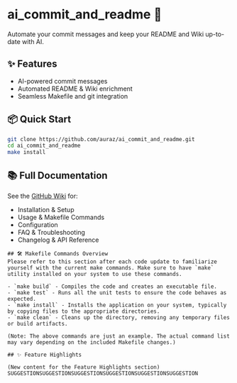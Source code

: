 # ai_commit_and_readme 🚀

Automate your commit messages and keep your README and Wiki up-to-date with AI.

## ✨ Features

- AI-powered commit messages
- Automated README & Wiki enrichment
- Seamless Makefile and git integration

## 📦 Quick Start

```sh
git clone https://github.com/auraz/ai_commit_and_readme.git
cd ai_commit_and_readme
make install
```

## 📚 Full Documentation

See the [GitHub Wiki](https://github.com/auraz/ai_commit_and_readme/wiki) for:
- Installation & Setup
- Usage & Makefile Commands
- Configuration
- FAQ & Troubleshooting
- Changelog & API Reference
```
## 🛠️ Makefile Commands Overview
Please refer to this section after each code update to familiarize yourself with the current make commands. Make sure to have `make` utility installed on your system to use these commands.

- `make build` - Compiles the code and creates an executable file.
- `make test` - Runs all the unit tests to ensure the code behaves as expected.
- `make install` - Installs the application on your system, typically by copying files to the appropriate directories.
- `make clean` - Cleans up the directory, removing any temporary files or build artifacts.

(Note: The above commands are just an example. The actual command list may vary depending on the included Makefile changes.)

## ✨ Feature Highlights

(New content for the Feature Highlights section)
SUGGESTIONSUGGESTIONSUGGESTIONSUGGESTIONSUGGESTIONSUGGESTION